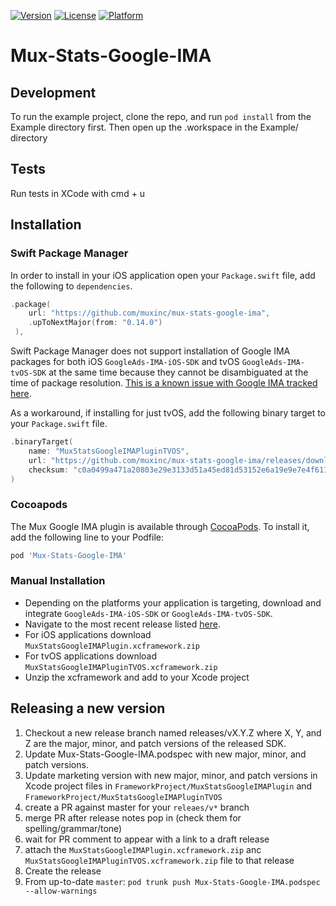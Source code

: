 [![Version](https://img.shields.io/cocoapods/v/Mux-Stats-Google-IMA.svg?style=flat)](https://cocoapods.org/pods/Mux-Stats-Google-IMA)
[![License](https://img.shields.io/cocoapods/l/Mux-Stats-Google-IMA.svg?style=flat)](https://cocoapods.org/pods/Mux-Stats-Google-IMA)
[![Platform](https://img.shields.io/cocoapods/p/Mux-Stats-Google-IMA.svg?style=flat)](https://cocoapods.org/pods/Mux-Stats-Google-IMA)

# Mux-Stats-Google-IMA

## Development

To run the example project, clone the repo, and run `pod install` from the Example directory first. Then open
up the .workspace in the Example/ directory

## Tests

Run tests in XCode with cmd + u

## Installation

### Swift Package Manager

In order to install in your iOS application open your `Package.swift` file, add the following to `dependencies`.

```swift
.package(
	url: "https://github.com/muxinc/mux-stats-google-ima",
	.upToNextMajor(from: "0.14.0")
 ),
```

Swift Package Manager does not support installation of Google IMA packages for both iOS `GoogleAds-IMA-iOS-SDK` and tvOS `GoogleAds-IMA-tvOS-SDK` at the same time because they cannot be disambiguated at the time of package resolution. [This is a known issue with Google IMA tracked here](https://github.com/googleads/swift-package-manager-google-interactive-media-ads-tvos/issues/1).

As a workaround, if installing for just tvOS, add the following binary target to your `Package.swift` file.

```swift
.binaryTarget(
    name: "MuxStatsGoogleIMAPluginTVOS",
    url: "https://github.com/muxinc/mux-stats-google-ima/releases/download/v0.14.0/MuxStatsGoogleIMAPluginTVOS.xcframework.zip",
    checksum: "c0a0499a471a20803e29e3133d51a45ed81d53152e6a19e9e7e4f611662505ce"
)
```

### Cocoapods

The Mux Google IMA plugin is available through [CocoaPods](https://cocoapods.org). To install it, add the following line to your Podfile:

```ruby
pod 'Mux-Stats-Google-IMA'
```

### Manual Installation

* Depending on the platforms your application is targeting, download and integrate `GoogleAds-IMA-iOS-SDK` or `GoogleAds-IMA-tvOS-SDK`.
* Navigate to the most recent release listed [here](https://github.com/muxinc/mux-stats-google-ima/releases).
* For iOS applications download `MuxStatsGoogleIMAPlugin.xcframework.zip`
* For tvOS applications download `MuxStatsGoogleIMAPluginTVOS.xcframework.zip`
* Unzip the xcframework and add to your Xcode project

## Releasing a new version

1. Checkout a new release branch named releases/vX.Y.Z where X, Y, and Z are the major, minor, and patch versions of the released SDK.
2. Update Mux-Stats-Google-IMA.podspec with new major, minor, and patch versions.
3. Update marketing version with new major, minor, and patch versions in Xcode project files in `FrameworkProject/MuxStatsGoogleIMAPlugin` and `FrameworkProject/MuxStatsGoogleIMAPluginTVOS`   
4. create a PR against master for your `releaes/v*` branch
5. merge PR after release notes pop in (check them for spelling/grammar/tone)
6. wait for PR comment to appear with a link to a draft release
7. attach the `MuxStatsGoogleIMAPlugin.xcframework.zip` anc `MuxStatsGoogleIMAPluginTVOS.xcframework.zip` file to that release
8. Create the release
9. From up-to-date `master`: `pod trunk push Mux-Stats-Google-IMA.podspec --allow-warnings`
